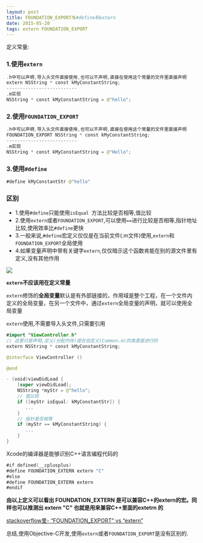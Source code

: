```yaml
---
layout: post
title: FOUNDATION_EXPORT与#define和extern
date: 2015-05-20
tags: extern FOUNDATION_EXPORT
---
```


定义常量:

### 1.使用`extern`
```swift
.h中可以声明,导入头文件直接使用,也可以不声明,直接在使用这个常量的文件里直接声明
extern NSString * const kMyConstantString;
--------------------------
.m实现
NSString * const kMyConstantString = @"hello";
```
###  2.使用`FOUNDATION_EXPORT`
```swift
.h中可以声明,导入头文件直接使用,也可以不声明,直接在使用这个常量的文件里直接声明
FOUNDATION_EXPORT NSString * const kMyConstantString;
--------------------------
.m实现
NSString * const kMyConstantString = @"Hello";
```
### 3.使用`#define`
```swift
#define kMyConstantStr @"hello"
```

### 区别
- 1.使用`#define`只能使用`isEqual `方法比较是否相等,值比较
- 2.使用`extern`或者`FOUNDATION_EXPORT`,可以使用`==`进行比较是否相等,指针地址比较,使用效率比`#define`更快
- 3.一般来说,`#define`宏定义仅仅是在当前文件(.m文件)使用,`extern`和`FOUNDATION_EXPORT`全局使用
- 4.如果变量声明中带有关键字`extern`,仅仅暗示这个函数肯能在别的源文件里有定义,没有其他作用

![](https://upload-images.jianshu.io/upload_images/987457-6676fc0d72fc28c5.png?imageMogr2/auto-orient/strip%7CimageView2/2/w/1240)

**`extern`不应该用在定义常量**

`extern`修饰的**全局变量**默认是有外部链接的，作用域是整个工程，在一个文件内定义的全局变量，在另一个文件中，通过`extern`全局变量的声明，就可以使用全局变量

`extern`使用,不需要导入头文件,只需要引用
```swift
#import "ViewController.h"
// 这里只是声明,定义(分配内存)是在自定义(Common.m)的类里面进行的
extern NSString * const kMyConstantString;

@interface ViewController ()

@end
```

```swift
- (void)viewDidLoad {
    [super viewDidLoad];
    NSString *myStr = @"hello";
    // 值比较
    if ([myStr isEqual: kMyConstantStr]) {
       ...
    }
    // 指针是否相等
    if (myStr == kMyConstantString) {
       ...
    }
}

```

Xcode的编译器是能够识别C++语言编程代码的
```swift
#if defined(__cplusplus)
#define FOUNDATION_EXTERN extern "C"
#else
#define FOUNDATION_EXTERN extern
#endif
```
**由以上定义可以看出 FOUNDATION_EXTERN 是可以兼容C++的extern的宏。同样也可以推测出 extern "C" 也就是用来兼容C++里面的extetrn 的**


[stackoverflow里- “FOUNDATION_EXPORT” vs “extern”](http://stackoverflow.com/questions/10953221/foundation-export-vs-extern)

总结,使用Objective-C开发,使用`extern`或者`FOUNDATION_EXPORT`是没有区别的.
